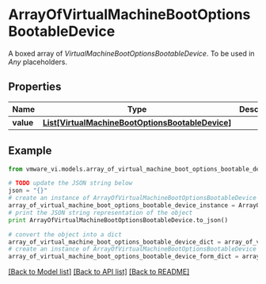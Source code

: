 # ArrayOfVirtualMachineBootOptionsBootableDevice

A boxed array of *VirtualMachineBootOptionsBootableDevice*. To be used in *Any* placeholders. 

## Properties
Name | Type | Description | Notes
------------ | ------------- | ------------- | -------------
**value** | [**List[VirtualMachineBootOptionsBootableDevice]**](VirtualMachineBootOptionsBootableDevice.md) |  | 

## Example

```python
from vmware_vi.models.array_of_virtual_machine_boot_options_bootable_device import ArrayOfVirtualMachineBootOptionsBootableDevice

# TODO update the JSON string below
json = "{}"
# create an instance of ArrayOfVirtualMachineBootOptionsBootableDevice from a JSON string
array_of_virtual_machine_boot_options_bootable_device_instance = ArrayOfVirtualMachineBootOptionsBootableDevice.from_json(json)
# print the JSON string representation of the object
print ArrayOfVirtualMachineBootOptionsBootableDevice.to_json()

# convert the object into a dict
array_of_virtual_machine_boot_options_bootable_device_dict = array_of_virtual_machine_boot_options_bootable_device_instance.to_dict()
# create an instance of ArrayOfVirtualMachineBootOptionsBootableDevice from a dict
array_of_virtual_machine_boot_options_bootable_device_form_dict = array_of_virtual_machine_boot_options_bootable_device.from_dict(array_of_virtual_machine_boot_options_bootable_device_dict)
```
[[Back to Model list]](../README.md#documentation-for-models) [[Back to API list]](../README.md#documentation-for-api-endpoints) [[Back to README]](../README.md)


